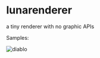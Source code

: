 # lunarenderer

a tiny renderer with no graphic APIs

Samples:

![diablo](/Users/earn/workspace/cg/lunarenderer/images/diablo.png)

​	
